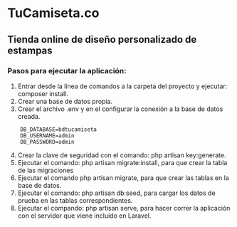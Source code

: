 # TuCamiseta.co
## Tienda online de diseño personalizado de estampas
### Pasos para ejecutar la aplicación:

1. Entrar desde la línea de comandos a la carpeta del proyecto y ejecutar: composer install.
2. Crear una base de datos propia.
3. Crear el archivo .env y en el configurar la conexión a la base de datos creada.
```[javascript]
    DB_DATABASE=bdtucamiseta
    DB_USERNAME=admin 
    DB_PASSWORD=admin
```
4. Crear la clave de seguridad con el comando: php artisan key:generate.
5. Ejecutar el comando: php artisan migrate:install, para que crear la tabla de las migraciones
6. Ejecutar el comando php artisan migrate, para que crear las tablas en la base de datos.
7. Ejecutar el comando: php artisan db:seed, para cargar los datos de prueba en las tablas correspondientes.
8. Ejecutar el compando: php artisan serve, para hacer correr la aplicación con el servidor que viene incluido en Laravel.
